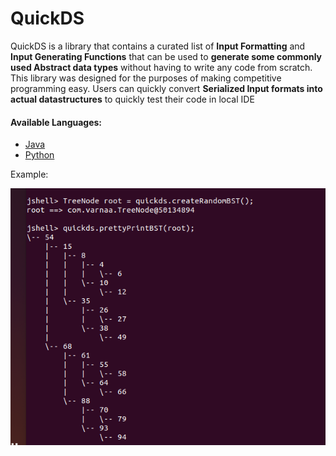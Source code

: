 # QuickDS

QuickDS is a library that contains a curated list of **Input Formatting** and **Input Generating Functions** that can be
used to **generate some commonly used Abstract data types** without having to write any code from scratch. This library
was designed for the purposes of making competitive programming easy. Users can quickly convert **Serialized Input
formats into actual datastructures** to quickly test their code in local IDE

#### Available Languages:
* [Java](https://github.com/varnaa/QuickDS/tree/master/java)
* [Python](https://github.com/varnaa/QuickDS/tree/master/python)


Example:

![image](https://github.com/varnaa/QuickDS/blob/master/java/screenshots/createRandomBST.png)
